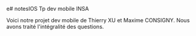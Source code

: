e# notesIOS
Tp dev mobile INSA

Voici notre projet dev mobile de Thierry XU et Maxime CONSIGNY.
Nous avons traité l'intégralité des questions.

